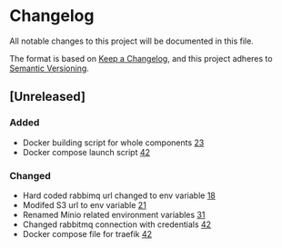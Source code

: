 # Changelog
All notable changes to this project will be documented in this file.

The format is based on [Keep a Changelog](https://keepachangelog.com/en/1.0.0/),
and this project adheres to [Semantic Versioning](https://semver.org/spec/v2.0.0.html).

## [Unreleased]
### Added
- Docker building script for whole components [23](https://github.com/ncsa/standalone-smm-analytics/issues/23)
- Docker compose launch script [42](https://github.com/ncsa/standalone-smm-analytics/issues/42)

### Changed
- Hard coded rabbimq url changed to env variable [18](https://github.com/ncsa/standalone-smm-analytics/issues/18)
- Modifed S3 url to env variable [21](https://github.com/ncsa/standalone-smm-analytics/issues/21)
- Renamed Minio related environment variables [31](https://github.com/ncsa/standalone-smm-analytics/issues/31)
- Changed rabbitmq connection with credentials [42](https://github.com/ncsa/standalone-smm-analytics/issues/42)
- Docker compose file for traefik [42](https://github.com/ncsa/standalone-smm-analytics/issues/42)